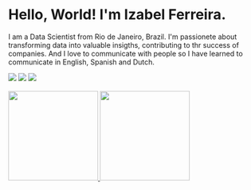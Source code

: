 # Hello, World! I'm Izabel Ferreira.
<p> I am a Data Scientist from Rio de Janeiro, Brazil. I'm passionete about transforming data into valuable insigths, contributing to thr success of companies. 
And I love to communicate with people so I have learned to communicate in English, Spanish and Dutch.</p>

<div>
    <a href="https://www.instagram.com/devbelf/" target="_blank"><img src="https://img.shields.io/badge/-Instagram-%23E4405F?style=for-the-badge&logo=instagram&logoColor=white" target="_blank"></a>
   <a href="https://www.linkedin.com/in/izabel-ferreira-934087211/" target="_blank"><img src="https://img.shields.io/badge/-LinkedIn-%230077B5?style=for-the-badge&logo=linkedin&logoColor=white" target="_blank"></a> 
  <a href = "mailto:contizabelferreira@gmail.com"><img src="https://img.shields.io/badge/-Gmail-%23333?style=for-the-badge&logo=gmail&logoColor=white" target="_blank"></a>
</div>
<br>
<table>
  <a href="https://github.com/IzabelFerreira7">
  <img height="180em" src="https://github-readme-stats.vercel.app/api?username=IzabelFerreira7&show_icons=true&theme=tokyonight&include_all_commits=true&count_private=true"/>
  <img height="180em" src="https://github-readme-stats.vercel.app/api/top-langs/?username=IzabelFerreira7&layout=compact&langs_count=6&theme=tokyonight"/>
  </table>

